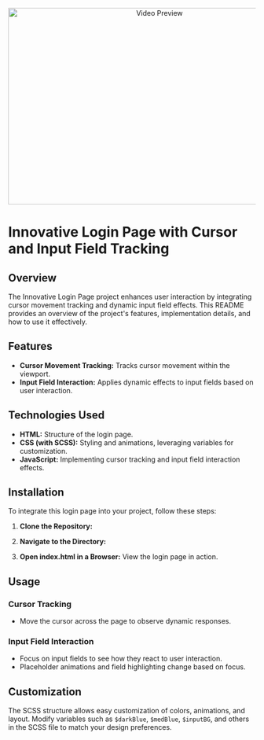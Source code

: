 <p align="center">
  <img src="https://github.com/kabir7480/Innovative-Login-Page/blob/main/Video.gif" width="600" height="400" alt="Video Preview">
</p>




# Innovative Login Page with Cursor and Input Field Tracking

## Overview
The Innovative Login Page project enhances user interaction by integrating cursor movement tracking and dynamic input field effects. This README provides an overview of the project's features, implementation details, and how to use it effectively.

## Features
- **Cursor Movement Tracking:** Tracks cursor movement within the viewport.
- **Input Field Interaction:** Applies dynamic effects to input fields based on user interaction.

## Technologies Used
- **HTML:** Structure of the login page.
- **CSS (with SCSS):** Styling and animations, leveraging variables for customization.
- **JavaScript:** Implementing cursor tracking and input field interaction effects.

## Installation
To integrate this login page into your project, follow these steps:

1. **Clone the Repository:**


2. **Navigate to the Directory:**


3. **Open index.html in a Browser:** View the login page in action.

## Usage
### Cursor Tracking
- Move the cursor across the page to observe dynamic responses.

### Input Field Interaction
- Focus on input fields to see how they react to user interaction.
- Placeholder animations and field highlighting change based on focus.

## Customization
The SCSS structure allows easy customization of colors, animations, and layout. Modify variables such as `$darkBlue`, `$medBlue`, `$inputBG`, and others in the SCSS file to match your design preferences.
